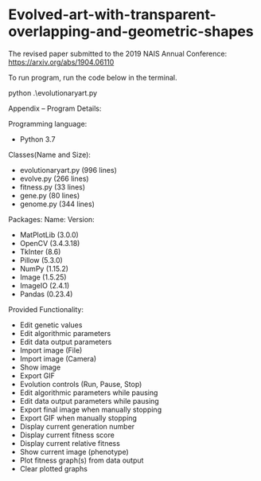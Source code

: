 
# Evolved-art-with-transparent-overlapping-and-geometric-shapes

The revised paper submitted to the 2019 NAIS Annual Conference: https://arxiv.org/abs/1904.06110


To run program, run the code below in the terminal.

python .\evolutionaryart.py



Appendix – Program Details:

Programming language:	
  * Python 3.7
  
Classes(Name and Size):
  * evolutionaryart.py	(996 lines)
  * evolve.py	(266 lines)
  * fitness.py	(33 lines)
  * gene.py	(80 lines)
  * genome.py	(344 lines)

Packages:
Name:	Version:
* MatPlotLib	(3.0.0)
* OpenCV	(3.4.3.18)
* TkInter	(8.6)
* Pillow	(5.3.0)
* NumPy	(1.15.2)
* Image	(1.5.25)
* ImageIO	(2.4.1)
* Pandas	(0.23.4)

Provided Functionality:
*	Edit genetic values
*	Edit algorithmic parameters
*	Edit data output parameters
*	Import image (File)
*	Import image (Camera)
*	Show image
*	Export GIF
*	Evolution controls (Run, Pause, Stop)
*	Edit algorithmic parameters while pausing
*	Edit data output parameters while pausing
*	Export final image when manually stopping
*	Export GIF when manually stopping
*	Display current generation number
*	Display current fitness score
*	Display current relative fitness
*	Show current image (phenotype)
*	Plot fitness graph(s) from data output
*	Clear plotted graphs
